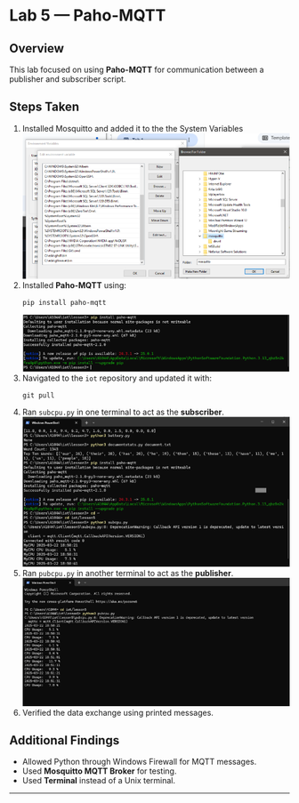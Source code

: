 # Lab 5 — Paho-MQTT

## Overview
This lab focused on using **Paho-MQTT** for communication between a publisher and subscriber script.

## Steps Taken
1. Installed Mosquitto and added it to the the System Variables
   ![mosquito](1.png)
3. Installed **Paho-MQTT** using:
   ```terminal
   pip install paho-mqtt
   ```
   ![paho](2.png)
4. Navigated to the `iot` repository and updated it with:
   ```terminal
   git pull
   ```
5. Ran `subcpu.py` in one terminal to act as the **subscriber**.
   ![t1](3.png)
6. Ran `pubcpu.py` in another terminal to act as the **publisher**.
   ![t2](4.png)
7. Verified the data exchange using printed messages.

## Additional Findings
- Allowed Python through Windows Firewall for MQTT messages.
- Used **Mosquitto MQTT Broker** for testing.
- Used **Terminal** instead of a Unix terminal.

---
